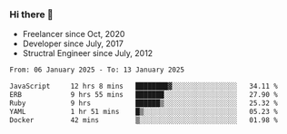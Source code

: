### Hi there 👋

- Freelancer since Oct, 2020
- Developer since July, 2017
- Structral Engineer since July, 2012

<!--START_SECTION:waka-->

```txt
From: 06 January 2025 - To: 13 January 2025

JavaScript     12 hrs 8 mins   ████████▓░░░░░░░░░░░░░░░░   34.11 %
ERB            9 hrs 55 mins   ███████░░░░░░░░░░░░░░░░░░   27.90 %
Ruby           9 hrs           ██████▒░░░░░░░░░░░░░░░░░░   25.32 %
YAML           1 hr 51 mins    █▒░░░░░░░░░░░░░░░░░░░░░░░   05.23 %
Docker         42 mins         ▒░░░░░░░░░░░░░░░░░░░░░░░░   01.98 %
```

<!--END_SECTION:waka-->
